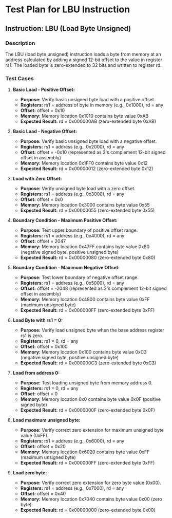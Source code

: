 # Test Plan for LBU Instruction

## Instruction: LBU (Load Byte Unsigned)

### Description
The LBU (load byte unsigned) instruction loads a byte from memory at an address calculated by adding a signed 12-bit offset to the value in register rs1. The loaded byte is zero-extended to 32 bits and written to register rd.

### Test Cases

1.  **Basic Load - Positive Offset:**
    -   **Purpose:** Verify basic unsigned byte load with a positive offset.
    -   **Registers:** rs1 = address of byte in memory (e.g., 0x1000), rd = any
    -   **Offset:** offset = 0x10
    -   **Memory:** Memory location 0x1010 contains byte value 0xAB
    -   **Expected Result:** rd = 0x000000AB (zero-extended byte 0xAB)

2.  **Basic Load - Negative Offset:**
    -   **Purpose:** Verify basic unsigned byte load with a negative offset.
    -   **Registers:** rs1 = address (e.g., 0x2000), rd = any
    -   **Offset:** offset = -0x10 (represented as 2's complement 12-bit signed offset in assembly)
    -   **Memory:** Memory location 0x1FF0 contains byte value 0x12
    -   **Expected Result:** rd = 0x00000012 (zero-extended byte 0x12)

3.  **Load with Zero Offset:**
    -   **Purpose:** Verify unsigned byte load with a zero offset.
    -   **Registers:** rs1 = address (e.g., 0x3000), rd = any
    -   **Offset:** offset = 0x0
    -   **Memory:** Memory location 0x3000 contains byte value 0x55
    -   **Expected Result:** rd = 0x00000055 (zero-extended byte 0x55)

4.  **Boundary Condition - Maximum Positive Offset:**
    -   **Purpose:** Test upper boundary of positive offset range.
    -   **Registers:** rs1 = address (e.g., 0x4000), rd = any
    -   **Offset:** offset = 2047
    -   **Memory:** Memory location 0x47FF contains byte value 0x80 (negative signed byte, positive unsigned byte)
    -   **Expected Result:** rd = 0x00000080 (zero-extended byte 0x80)

5.  **Boundary Condition - Maximum Negative Offset:**
    -   **Purpose:** Test lower boundary of negative offset range.
    -   **Registers:** rs1 = address (e.g., 0x5000), rd = any
    -   **Offset:** offset = -2048 (represented as 2's complement 12-bit signed offset in assembly)
    -   **Memory:** Memory location 0x4800 contains byte value 0xFF (maximum unsigned byte)
    -   **Expected Result:** rd = 0x000000FF (zero-extended byte 0xFF)

6.  **Load Byte with rs1 = 0:**
    -   **Purpose:** Verify load unsigned byte when the base address register rs1 is zero.
    -   **Registers:** rs1 = 0, rd = any
    -   **Offset:** offset = 0x100
    -   **Memory:** Memory location 0x100 contains byte value 0xC3 (negative signed byte, positive unsigned byte)
    -   **Expected Result:** rd = 0x000000C3 (zero-extended byte 0xC3)

7.  **Load from address 0:**
    -   **Purpose:** Test loading unsigned byte from memory address 0.
    -   **Registers:** rs1 = 0, rd = any
    -   **Offset:** offset = 0
    -   **Memory:** Memory location 0x0 contains byte value 0x0F (positive signed byte)
    -   **Expected Result:** rd = 0x0000000F (zero-extended byte 0x0F)

8.  **Load maximum unsigned byte:**
    -   **Purpose:** Verify correct zero extension for maximum unsigned byte value (0xFF).
    -   **Registers:** rs1 = address (e.g., 0x6000), rd = any
    -   **Offset:** offset = 0x20
    -   **Memory:** Memory location 0x6020 contains byte value 0xFF (maximum unsigned byte)
    -   **Expected Result:** rd = 0x000000FF (zero-extended byte 0xFF)

9.  **Load zero byte:**
    -   **Purpose:** Verify correct zero extension for zero byte value (0x00).
    -   **Registers:** rs1 = address (e.g., 0x7000), rd = any
    -   **Offset:** offset = 0x40
    -   **Memory:** Memory location 0x7040 contains byte value 0x00 (zero byte)
    -   **Expected Result:** rd = 0x00000000 (zero-extended byte 0x00)
